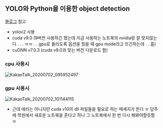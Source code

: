## YOLO와 Python을 이용한 object detection
[블로그](https://reyrei.tistory.com/16) 참고
- yolov2 사용
- cuda v9.0 (9버전 사용하긴 했는데 지금 사용하는 노트북의 nvidia랑 잘 맞지않는다 . . . ㅠㅠ . . gpu로 돌리도록 옵션을 줬을 때 gpu mode라고 뜨긴하는데 . . 흠)
- cuDNN v7.0.3 (cuda v9.0과 맞는 버전 다운로드 함)

### cpu 사용시
![KakaoTalk_20200702_095952497](https://user-images.githubusercontent.com/59993071/86421019-5ff2d700-bd13-11ea-9576-b8af1928b0a9.png)

### gpu 사용시
![KakaoTalk_20200702_101144115](https://user-images.githubusercontent.com/59993071/86421033-7436d400-bd13-11ea-8e3a-c9dc4421f86f.png)
- 근데 에러는 아니지만 cuda v10의 dll 파일들을 필요로 하는 메세지가 뜬다 ㅠ 담주에 학원에서 새로운 노트북을 준다고 하니 그 노트북에서 한 번 다시 해봐야할듯함 ㅠ

